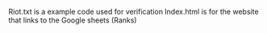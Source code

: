 Riot.txt is a example code used for verification
Index.html is for the website that links to the Google sheets (Ranks)
